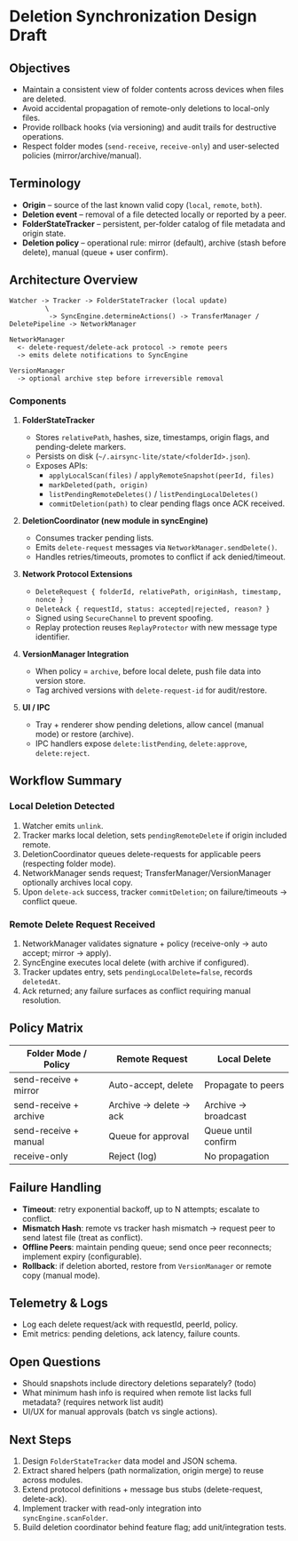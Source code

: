# Deletion Synchronization Design Draft

## Objectives
- Maintain a consistent view of folder contents across devices when files are deleted.
- Avoid accidental propagation of remote-only deletions to local-only files.
- Provide rollback hooks (via versioning) and audit trails for destructive operations.
- Respect folder modes (`send-receive`, `receive-only`) and user-selected policies (mirror/archive/manual).

## Terminology
- **Origin** – source of the last known valid copy (`local`, `remote`, `both`).
- **Deletion event** – removal of a file detected locally or reported by a peer.
- **FolderStateTracker** – persistent, per-folder catalog of file metadata and origin state.
- **Deletion policy** – operational rule: mirror (default), archive (stash before delete), manual (queue + user confirm).

## Architecture Overview

```
Watcher -> Tracker -> FolderStateTracker (local update)
         \
          -> SyncEngine.determineActions() -> TransferManager / DeletePipeline -> NetworkManager

NetworkManager
  <- delete-request/delete-ack protocol -> remote peers
  -> emits delete notifications to SyncEngine

VersionManager
  -> optional archive step before irreversible removal
```

### Components
1. **FolderStateTracker**
   - Stores `relativePath`, hashes, size, timestamps, origin flags, and pending-delete markers.
   - Persists on disk (`~/.airsync-lite/state/<folderId>.json`).
   - Exposes APIs:
     - `applyLocalScan(files)` / `applyRemoteSnapshot(peerId, files)`
     - `markDeleted(path, origin)`
     - `listPendingRemoteDeletes()` / `listPendingLocalDeletes()`
     - `commitDeletion(path)` to clear pending flags once ACK received.

2. **DeletionCoordinator (new module in syncEngine)**
   - Consumes tracker pending lists.
   - Emits `delete-request` messages via `NetworkManager.sendDelete()`.
   - Handles retries/timeouts, promotes to conflict if ack denied/timeout.

3. **Network Protocol Extensions**
   - `DeleteRequest { folderId, relativePath, originHash, timestamp, nonce }`
   - `DeleteAck { requestId, status: accepted|rejected, reason? }`
   - Signed using `SecureChannel` to prevent spoofing.
   - Replay protection reuses `ReplayProtector` with new message type identifier.

4. **VersionManager Integration**
   - When policy = `archive`, before local delete, push file data into version store.
   - Tag archived versions with `delete-request-id` for audit/restore.

5. **UI / IPC**
   - Tray + renderer show pending deletions, allow cancel (manual mode) or restore (archive).
   - IPC handlers expose `delete:listPending`, `delete:approve`, `delete:reject`.

## Workflow Summary

### Local Deletion Detected
1. Watcher emits `unlink`.
2. Tracker marks local deletion, sets `pendingRemoteDelete` if origin included remote.
3. DeletionCoordinator queues delete-requests for applicable peers (respecting folder mode).
4. NetworkManager sends request; TransferManager/VersionManager optionally archives local copy.
5. Upon `delete-ack` success, tracker `commitDeletion`; on failure/timeouts -> conflict queue.

### Remote Delete Request Received
1. NetworkManager validates signature + policy (receive-only -> auto accept; mirror -> apply).
2. SyncEngine executes local delete (with archive if configured).
3. Tracker updates entry, sets `pendingLocalDelete=false`, records `deletedAt`.
4. Ack returned; any failure surfaces as conflict requiring manual resolution.

## Policy Matrix

| Folder Mode / Policy | Remote Request | Local Delete |
|----------------------|----------------|--------------|
| send-receive + mirror| Auto-accept, delete | Propagate to peers |
| send-receive + archive| Archive -> delete -> ack | Archive -> broadcast |
| send-receive + manual | Queue for approval | Queue until confirm |
| receive-only           | Reject (log)       | No propagation |

## Failure Handling
- **Timeout**: retry exponential backoff, up to N attempts; escalate to conflict.
- **Mismatch Hash**: remote vs tracker hash mismatch -> request peer to send latest file (treat as conflict).
- **Offline Peers**: maintain pending queue; send once peer reconnects; implement expiry (configurable).
- **Rollback**: if deletion aborted, restore from `VersionManager` or remote copy (manual mode).

## Telemetry & Logs
- Log each delete request/ack with requestId, peerId, policy.
- Emit metrics: pending deletions, ack latency, failure counts.

## Open Questions
- Should snapshots include directory deletions separately? (todo)
- What minimum hash info is required when remote list lacks full metadata? (requires network list audit)
- UI/UX for manual approvals (batch vs single actions).

## Next Steps
1. Design `FolderStateTracker` data model and JSON schema.
2. Extract shared helpers (path normalization, origin merge) to reuse across modules.
3. Extend protocol definitions + message bus stubs (delete-request, delete-ack).
4. Implement tracker with read-only integration into `syncEngine.scanFolder`.
5. Build deletion coordinator behind feature flag; add unit/integration tests.

